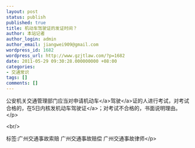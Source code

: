 ```yaml
---
layout: post
status: publish
published: true
title: 机动车驾驶证的发证时间？
author: 本站记者
author_login: admin
author_email: jiangwei909@gmail.com
wordpress_id: 1682
wordpress_url: http://www.gzjtlaw.com/?p=1682
date: 2011-05-29 09:30:28.000000000 +08:00
categories:
- 交通常识
tags: []
comments: []
---
```

<p>公安机关交通管理部门应当对申请<a>机动车<&#47;a><a>驾驶<&#47;a>证的人进行考试，对考试合格的，在5日内核发机动车<a>驾驶证<&#47;a>；对考试不合格的，书面说明理由。<br><&#47;p><br&#47;><p>标签:广州交通事故索赔 广州交通事故赔偿 广州交通事故律师<&#47;p>

